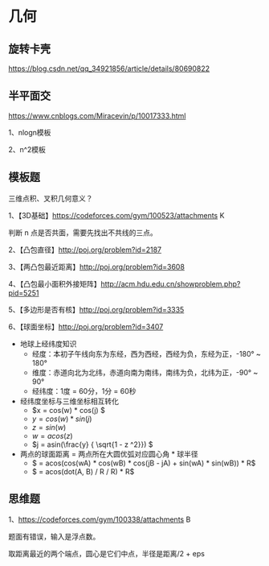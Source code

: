 # 几何

## 旋转卡壳

<https://blog.csdn.net/qq_34921856/article/details/80690822>

## 半平面交

<https://www.cnblogs.com/Miracevin/p/10017333.html>

1、nlogn模板

2、n^2模板

## 模板题

三维点积、叉积几何意义？

1、【3D基础】<https://codeforces.com/gym/100523/attachments> K

判断 n 点是否共面，需要先找出不共线的三点。

2、【凸包直径】<http://poj.org/problem?id=2187>

3、【两凸包最近距离】<http://poj.org/problem?id=3608>

4、【凸包最小面积外接矩阵】<http://acm.hdu.edu.cn/showproblem.php?pid=5251>

5、【多边形是否有核】<http://poj.org/problem?id=3335>

6、【球面坐标】<http://poj.org/problem?id=3407>

- 地球上经纬度知识
  - 经度：本初子午线向东为东经，西为西经，西经为负，东经为正，-180° ~ 180°
  - 维度：赤道向北为北纬，赤道向南为南纬，南纬为负，北纬为正，-90° ~ 90°
  - 经纬度：1度 = 60分，1分 = 60秒
- 经纬度坐标与三维坐标相互转化
  - $x = cos(w) * cos(j) $
  - $y = cos(w) * sin(j)$
  - $z = sin(w)$
  - $w = acos(z)$
  - $j = asin(\frac{y} { \sqrt{1 - z ^2}}) $
- 两点的球面距离 = 两点所在大圆优弧对应圆心角 * 球半径
  - $ = acos(cos(wA) * cos(wB) * cos(jB - jA) + sin(wA) * sin(wB)) * R$
  - $ = acos(dot(A, B) / R / R) * R$

## 思维题

1、<https://codeforces.com/gym/100338/attachments> B

题面有错误，输入是浮点数。

取距离最近的两个端点，圆心是它们中点，半径是距离/2 + eps